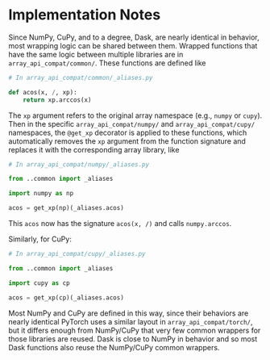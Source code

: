 # Implementation Notes

Since NumPy, CuPy, and to a degree, Dask, are nearly identical in behavior,
most wrapping logic can be shared between them. Wrapped functions that have
the same logic between multiple libraries are in `array_api_compat/common/`.
These functions are defined like

```py
# In array_api_compat/common/_aliases.py

def acos(x, /, xp):
    return xp.arccos(x)
```

The `xp` argument refers to the original array namespace (e.g., `numpy` or
`cupy`). Then in the specific `array_api_compat/numpy/` and
`array_api_compat/cupy/` namespaces, the `@get_xp` decorator is applied to
these functions, which automatically removes the `xp` argument from the
function signature and replaces it with the corresponding array library, like

```py
# In array_api_compat/numpy/_aliases.py

from ..common import _aliases

import numpy as np

acos = get_xp(np)(_aliases.acos)
```

This `acos` now has the signature `acos(x, /)` and calls `numpy.arccos`.

Similarly, for CuPy:

```py
# In array_api_compat/cupy/_aliases.py

from ..common import _aliases

import cupy as cp

acos = get_xp(cp)(_aliases.acos)
```

Most NumPy and CuPy are defined in this way, since their behaviors are nearly
identical PyTorch uses a similar layout in `array_api_compat/torch/`, but it
differs enough from NumPy/CuPy that very few common wrappers for those
libraries are reused. Dask is close to NumPy in behavior and so most Dask
functions also reuse the NumPy/CuPy common wrappers.
